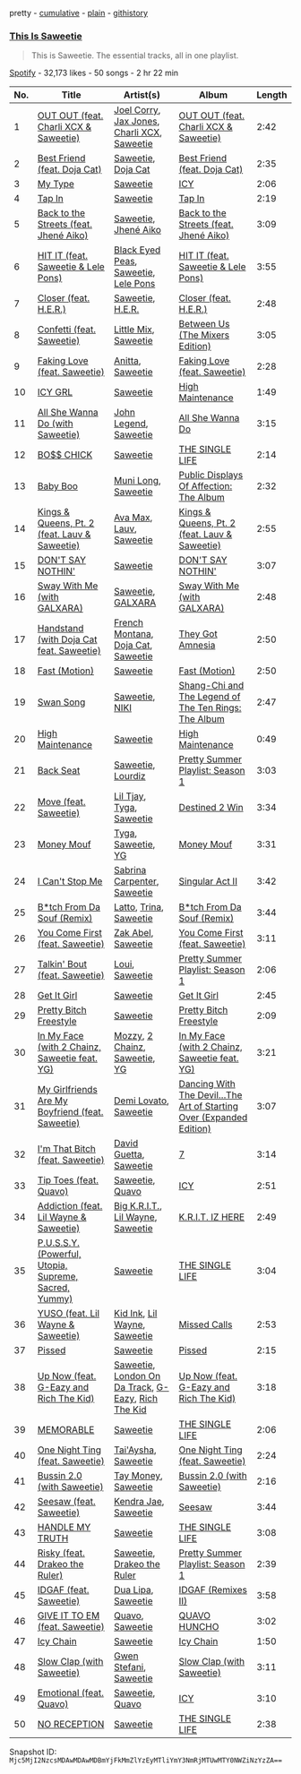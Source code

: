 pretty - [cumulative](/playlists/cumulative/37i9dQZF1DZ06evO3F1zmg.md) - [plain](/playlists/plain/37i9dQZF1DZ06evO3F1zmg) - [githistory](https://github.githistory.xyz/mackorone/spotify-playlist-archive/blob/main/playlists/plain/37i9dQZF1DZ06evO3F1zmg)

### [This Is Saweetie](https://open.spotify.com/playlist/37i9dQZF1DZ06evO3F1zmg)

> This is Saweetie\. The essential tracks, all in one playlist.

[Spotify](https://open.spotify.com/user/spotify) - 32,173 likes - 50 songs - 2 hr 22 min

| No. | Title | Artist(s) | Album | Length |
|---|---|---|---|---|
| 1 | [OUT OUT \(feat\. Charli XCX & Saweetie\)](https://open.spotify.com/track/6Dy1jexKYriXAVG6evyUTJ) | [Joel Corry](https://open.spotify.com/artist/6DgP9otnZw5z6daOntINxp), [Jax Jones](https://open.spotify.com/artist/4Q6nIcaBED8qUel8bBx6Cr), [Charli XCX](https://open.spotify.com/artist/25uiPmTg16RbhZWAqwLBy5), [Saweetie](https://open.spotify.com/artist/6cK3NBO6uP7hh0oyuVELFl) | [OUT OUT \(feat\. Charli XCX & Saweetie\)](https://open.spotify.com/album/5wJb3DBSoSMKYJA8TrNKi8) | 2:42 |
| 2 | [Best Friend \(feat\. Doja Cat\)](https://open.spotify.com/track/2etHQJxIbV0soyPhelVs9Y) | [Saweetie](https://open.spotify.com/artist/6cK3NBO6uP7hh0oyuVELFl), [Doja Cat](https://open.spotify.com/artist/5cj0lLjcoR7YOSnhnX0Po5) | [Best Friend \(feat\. Doja Cat\)](https://open.spotify.com/album/28Yv9BE6ZI6dccK0sxbEq4) | 2:35 |
| 3 | [My Type](https://open.spotify.com/track/5KBARWIxeMGkvUax9VtVC9) | [Saweetie](https://open.spotify.com/artist/6cK3NBO6uP7hh0oyuVELFl) | [ICY](https://open.spotify.com/album/7mdpibDh6Sec6o6zItcSEH) | 2:06 |
| 4 | [Tap In](https://open.spotify.com/track/4Hpib09wXgD84w4uwTPnYD) | [Saweetie](https://open.spotify.com/artist/6cK3NBO6uP7hh0oyuVELFl) | [Tap In](https://open.spotify.com/album/3XpOIE22NDEl5VSguQGv2h) | 2:19 |
| 5 | [Back to the Streets \(feat\. Jhené Aiko\)](https://open.spotify.com/track/3MEruRteiUZXkStfTlZqRn) | [Saweetie](https://open.spotify.com/artist/6cK3NBO6uP7hh0oyuVELFl), [Jhené Aiko](https://open.spotify.com/artist/5ZS223C6JyBfXasXxrRqOk) | [Back to the Streets \(feat\. Jhené Aiko\)](https://open.spotify.com/album/5Qg2XXhV3sxOgfbXtAhU3N) | 3:09 |
| 6 | [HIT IT \(feat\. Saweetie & Lele Pons\)](https://open.spotify.com/track/3F450ZpnsuW5G7YMmjMLmi) | [Black Eyed Peas](https://open.spotify.com/artist/1yxSLGMDHlW21z4YXirZDS), [Saweetie](https://open.spotify.com/artist/6cK3NBO6uP7hh0oyuVELFl), [Lele Pons](https://open.spotify.com/artist/6i3DxIlAqnDkwELLw4aVrx) | [HIT IT \(feat\. Saweetie & Lele Pons\)](https://open.spotify.com/album/1xSMnmIJ4Eeqo7zTm84OO3) | 3:55 |
| 7 | [Closer \(feat\. H.E.R.\)](https://open.spotify.com/track/1dKe9VEGUSNfzn5MDvm6SJ) | [Saweetie](https://open.spotify.com/artist/6cK3NBO6uP7hh0oyuVELFl), [H.E.R.](https://open.spotify.com/artist/3Y7RZ31TRPVadSFVy1o8os) | [Closer \(feat\. H.E.R.\)](https://open.spotify.com/album/5IZ3qMtXKXAleWBxB7vWen) | 2:48 |
| 8 | [Confetti \(feat\. Saweetie\)](https://open.spotify.com/track/4oXV7uPMrMNSZfLMYtiqIX) | [Little Mix](https://open.spotify.com/artist/3e7awlrlDSwF3iM0WBjGMp), [Saweetie](https://open.spotify.com/artist/6cK3NBO6uP7hh0oyuVELFl) | [Between Us \(The Mixers Edition\)](https://open.spotify.com/album/4pkTcvV4pTt3xDkdG4rcpz) | 3:05 |
| 9 | [Faking Love \(feat\. Saweetie\)](https://open.spotify.com/track/3V7jLMYvvg4BHi4tmDveNc) | [Anitta](https://open.spotify.com/artist/7FNnA9vBm6EKceENgCGRMb), [Saweetie](https://open.spotify.com/artist/6cK3NBO6uP7hh0oyuVELFl) | [Faking Love \(feat\. Saweetie\)](https://open.spotify.com/album/0keCRGjhQNl2Wba6nSwqgx) | 2:28 |
| 10 | [ICY GRL](https://open.spotify.com/track/1sl1cpix9GnwNwaVt04BIu) | [Saweetie](https://open.spotify.com/artist/6cK3NBO6uP7hh0oyuVELFl) | [High Maintenance](https://open.spotify.com/album/4Sz0PugCLKo0CEA7zgPplW) | 1:49 |
| 11 | [All She Wanna Do \(with Saweetie\)](https://open.spotify.com/track/0yq6siEu8dMBv2sb8yEtEJ) | [John Legend](https://open.spotify.com/artist/5y2Xq6xcjJb2jVM54GHK3t), [Saweetie](https://open.spotify.com/artist/6cK3NBO6uP7hh0oyuVELFl) | [All She Wanna Do](https://open.spotify.com/album/6TZegXA3acaeOUIh5fsV5M) | 3:15 |
| 12 | [BO$$ CHICK](https://open.spotify.com/track/0FAKS4dY2MADctcsPbmUvm) | [Saweetie](https://open.spotify.com/artist/6cK3NBO6uP7hh0oyuVELFl) | [THE SINGLE LIFE](https://open.spotify.com/album/0kyPJmOde43w1nWzd79OU8) | 2:14 |
| 13 | [Baby Boo](https://open.spotify.com/track/36UY111WEuMBKpF189a6m1) | [Muni Long](https://open.spotify.com/artist/7tjVFCxJdwT4NdrTmjyjQ6), [Saweetie](https://open.spotify.com/artist/6cK3NBO6uP7hh0oyuVELFl) | [Public Displays Of Affection: The Album](https://open.spotify.com/album/7fe4Mem3wWgY6zkTFuKUI9) | 2:32 |
| 14 | [Kings & Queens, Pt\. 2 \(feat\. Lauv & Saweetie\)](https://open.spotify.com/track/5rB5mfeFCkUI3nkHQMMZ3K) | [Ava Max](https://open.spotify.com/artist/4npEfmQ6YuiwW1GpUmaq3F), [Lauv](https://open.spotify.com/artist/5JZ7CnR6gTvEMKX4g70Amv), [Saweetie](https://open.spotify.com/artist/6cK3NBO6uP7hh0oyuVELFl) | [Kings & Queens, Pt\. 2 \(feat\. Lauv & Saweetie\)](https://open.spotify.com/album/2kzL3gkr5jufUyowwonTlf) | 2:55 |
| 15 | [DON'T SAY NOTHIN'](https://open.spotify.com/track/71OhlyZmlUaJ1yL20SR372) | [Saweetie](https://open.spotify.com/artist/6cK3NBO6uP7hh0oyuVELFl) | [DON'T SAY NOTHIN'](https://open.spotify.com/album/1lcQCI355q0dW7gCrIs5x3) | 3:07 |
| 16 | [Sway With Me \(with GALXARA\)](https://open.spotify.com/track/5gqLY5H1ZyT3BScVr0nDMs) | [Saweetie](https://open.spotify.com/artist/6cK3NBO6uP7hh0oyuVELFl), [GALXARA](https://open.spotify.com/artist/0tu3jGW89NZZ8qrpd8c7xC) | [Sway With Me \(with GALXARA\)](https://open.spotify.com/album/5uC0YWUVDKRZD9x1cRgjyu) | 2:48 |
| 17 | [Handstand \(with Doja Cat feat\. Saweetie\)](https://open.spotify.com/track/0JcgIOrlZ0CNUOPxyudnrK) | [French Montana](https://open.spotify.com/artist/6vXTefBL93Dj5IqAWq6OTv), [Doja Cat](https://open.spotify.com/artist/5cj0lLjcoR7YOSnhnX0Po5), [Saweetie](https://open.spotify.com/artist/6cK3NBO6uP7hh0oyuVELFl) | [They Got Amnesia](https://open.spotify.com/album/0dMCnf42bF5BSLhDr2EMyl) | 2:50 |
| 18 | [Fast \(Motion\)](https://open.spotify.com/track/7zEz7q43xjzbRSUar4yH3m) | [Saweetie](https://open.spotify.com/artist/6cK3NBO6uP7hh0oyuVELFl) | [Fast \(Motion\)](https://open.spotify.com/album/5vIJnjshQfOPk710tNy9HB) | 2:50 |
| 19 | [Swan Song](https://open.spotify.com/track/790TzR1UxBXVMFSGq8p7bv) | [Saweetie](https://open.spotify.com/artist/6cK3NBO6uP7hh0oyuVELFl), [NIKI](https://open.spotify.com/artist/2kxP07DLgs4xlWz8YHlvfh) | [Shang\-Chi and The Legend of The Ten Rings: The Album](https://open.spotify.com/album/2kAqjStKcwlDD59H0llhGC) | 2:47 |
| 20 | [High Maintenance](https://open.spotify.com/track/3pxHcgYG8aKkclfWXBFSWv) | [Saweetie](https://open.spotify.com/artist/6cK3NBO6uP7hh0oyuVELFl) | [High Maintenance](https://open.spotify.com/album/4Sz0PugCLKo0CEA7zgPplW) | 0:49 |
| 21 | [Back Seat](https://open.spotify.com/track/21aTMDYavtB0mi9Bkc8UrQ) | [Saweetie](https://open.spotify.com/artist/6cK3NBO6uP7hh0oyuVELFl), [Lourdiz](https://open.spotify.com/artist/54nb7VPvMgQEW6pC9Mz0an) | [Pretty Summer Playlist: Season 1](https://open.spotify.com/album/2HOYNp9NxRakR9u9na7Wth) | 3:03 |
| 22 | [Move \(feat\. Saweetie\)](https://open.spotify.com/track/0DcjZHcCkc8DlRnZI0hagv) | [Lil Tjay](https://open.spotify.com/artist/6jGMq4yGs7aQzuGsMgVgZR), [Tyga](https://open.spotify.com/artist/5LHRHt1k9lMyONurDHEdrp), [Saweetie](https://open.spotify.com/artist/6cK3NBO6uP7hh0oyuVELFl) | [Destined 2 Win](https://open.spotify.com/album/3MEKpJ7wSSp6Z661ThjrUJ) | 3:34 |
| 23 | [Money Mouf](https://open.spotify.com/track/2ab4xGVMBb14NpPrj4xDq5) | [Tyga](https://open.spotify.com/artist/5LHRHt1k9lMyONurDHEdrp), [Saweetie](https://open.spotify.com/artist/6cK3NBO6uP7hh0oyuVELFl), [YG](https://open.spotify.com/artist/0A0FS04o6zMoto8OKPsDwY) | [Money Mouf](https://open.spotify.com/album/6dn11fbycq7fhBCfS8GBRG) | 3:31 |
| 24 | [I Can't Stop Me](https://open.spotify.com/track/1AVVv4FgNLxQlV64j7dfP1) | [Sabrina Carpenter](https://open.spotify.com/artist/74KM79TiuVKeVCqs8QtB0B), [Saweetie](https://open.spotify.com/artist/6cK3NBO6uP7hh0oyuVELFl) | [Singular Act II](https://open.spotify.com/album/19KilSbbeHRFFZM7ChwTdP) | 3:42 |
| 25 | [B\*tch From Da Souf \(Remix\)](https://open.spotify.com/track/2zUbimuKNWDMCwbqNauLWV) | [Latto](https://open.spotify.com/artist/3MdXrJWsbVzdn6fe5JYkSQ), [Trina](https://open.spotify.com/artist/4PrinKSrmILmo0kERG0Ogn), [Saweetie](https://open.spotify.com/artist/6cK3NBO6uP7hh0oyuVELFl) | [B\*tch From Da Souf \(Remix\)](https://open.spotify.com/album/3o03DZkcxR0OzpsPArhDxy) | 3:44 |
| 26 | [You Come First \(feat\. Saweetie\)](https://open.spotify.com/track/5Ef2noaxqTAfa5gLVw05OJ) | [Zak Abel](https://open.spotify.com/artist/6Gk5hoM7eW8NSCYhICMDHw), [Saweetie](https://open.spotify.com/artist/6cK3NBO6uP7hh0oyuVELFl) | [You Come First \(feat\. Saweetie\)](https://open.spotify.com/album/53fnJWISeZ4hjXYXBDVqB0) | 3:11 |
| 27 | [Talkin' Bout \(feat\. Saweetie\)](https://open.spotify.com/track/66vs64VphiHrtFcLR6Qeav) | [Loui](https://open.spotify.com/artist/053fl1QPQFGqSPPxSPcacT), [Saweetie](https://open.spotify.com/artist/6cK3NBO6uP7hh0oyuVELFl) | [Pretty Summer Playlist: Season 1](https://open.spotify.com/album/2HOYNp9NxRakR9u9na7Wth) | 2:06 |
| 28 | [Get It Girl](https://open.spotify.com/track/1LRtmOcUC21HYATvNUqRwv) | [Saweetie](https://open.spotify.com/artist/6cK3NBO6uP7hh0oyuVELFl) | [Get It Girl](https://open.spotify.com/album/7HWkljuX0QCslEAI6SaZDS) | 2:45 |
| 29 | [Pretty Bitch Freestyle](https://open.spotify.com/track/7Hhtz9zeiTz03DSIcXjV4V) | [Saweetie](https://open.spotify.com/artist/6cK3NBO6uP7hh0oyuVELFl) | [Pretty Bitch Freestyle](https://open.spotify.com/album/4AFMc41peNA5Pf2JbXEpdK) | 2:09 |
| 30 | [In My Face \(with 2 Chainz, Saweetie feat\. YG\)](https://open.spotify.com/track/7IfxYyZaO3S3PJf5agEEWS) | [Mozzy](https://open.spotify.com/artist/4AA474G2hRfrHyGrfyDseO), [2 Chainz](https://open.spotify.com/artist/17lzZA2AlOHwCwFALHttmp), [Saweetie](https://open.spotify.com/artist/6cK3NBO6uP7hh0oyuVELFl), [YG](https://open.spotify.com/artist/0A0FS04o6zMoto8OKPsDwY) | [In My Face \(with 2 Chainz, Saweetie feat\. YG\)](https://open.spotify.com/album/2uMMOoH30YHKnbg5nVXtMM) | 3:21 |
| 31 | [My Girlfriends Are My Boyfriend \(feat\. Saweetie\)](https://open.spotify.com/track/2Z2u68PwXoDvaLLrv7EkFQ) | [Demi Lovato](https://open.spotify.com/artist/6S2OmqARrzebs0tKUEyXyp), [Saweetie](https://open.spotify.com/artist/6cK3NBO6uP7hh0oyuVELFl) | [Dancing With The Devil…The Art of Starting Over \(Expanded Edition\)](https://open.spotify.com/album/3XsdVkuj3zMVHPRvodOgeE) | 3:07 |
| 32 | [I'm That Bitch \(feat\. Saweetie\)](https://open.spotify.com/track/7jJVq2u7EP9XoAxMIc5Dro) | [David Guetta](https://open.spotify.com/artist/1Cs0zKBU1kc0i8ypK3B9ai), [Saweetie](https://open.spotify.com/artist/6cK3NBO6uP7hh0oyuVELFl) | [7](https://open.spotify.com/album/5rbJtzuXtpIP0Ykk7ewIit) | 3:14 |
| 33 | [Tip Toes \(feat\. Quavo\)](https://open.spotify.com/track/6001xXfECxjyKrrbbRF0Vl) | [Saweetie](https://open.spotify.com/artist/6cK3NBO6uP7hh0oyuVELFl), [Quavo](https://open.spotify.com/artist/0VRj0yCOv2FXJNP47XQnx5) | [ICY](https://open.spotify.com/album/7mdpibDh6Sec6o6zItcSEH) | 2:51 |
| 34 | [Addiction \(feat\. Lil Wayne & Saweetie\)](https://open.spotify.com/track/6iIQFnknhqitV3qJXICseF) | [Big K.R.I.T.](https://open.spotify.com/artist/0CKa42Jqrc9fSFbDjePaXP), [Lil Wayne](https://open.spotify.com/artist/55Aa2cqylxrFIXC767Z865), [Saweetie](https://open.spotify.com/artist/6cK3NBO6uP7hh0oyuVELFl) | [K.R.I.T\. IZ HERE](https://open.spotify.com/album/1KvZT4NZm69EkOym8rLqW1) | 2:49 |
| 35 | [P.U.S.S.Y\. \(Powerful, Utopia, Supreme, Sacred, Yummy\)](https://open.spotify.com/track/5gG8sYCZ22yJI8jBt0623H) | [Saweetie](https://open.spotify.com/artist/6cK3NBO6uP7hh0oyuVELFl) | [THE SINGLE LIFE](https://open.spotify.com/album/0kyPJmOde43w1nWzd79OU8) | 3:04 |
| 36 | [YUSO \(feat\. Lil Wayne & Saweetie\)](https://open.spotify.com/track/38Vjqr7xTeIzDpclKOkzli) | [Kid Ink](https://open.spotify.com/artist/6KZDXtSj0SzGOV705nNeh3), [Lil Wayne](https://open.spotify.com/artist/55Aa2cqylxrFIXC767Z865), [Saweetie](https://open.spotify.com/artist/6cK3NBO6uP7hh0oyuVELFl) | [Missed Calls](https://open.spotify.com/album/3xqJtp0XRdgFuvipOOCKX9) | 2:53 |
| 37 | [Pissed](https://open.spotify.com/track/61big1BzOklF2jK5t4FzZ6) | [Saweetie](https://open.spotify.com/artist/6cK3NBO6uP7hh0oyuVELFl) | [Pissed](https://open.spotify.com/album/0oiYI6kp2vKJgtCTjKIWV9) | 2:15 |
| 38 | [Up Now \(feat\. G\-Eazy and Rich The Kid\)](https://open.spotify.com/track/01TreyTchXP0J1Mn6wcVHt) | [Saweetie](https://open.spotify.com/artist/6cK3NBO6uP7hh0oyuVELFl), [London On Da Track](https://open.spotify.com/artist/5Nf5yishRW9Ye174sJISkg), [G\-Eazy](https://open.spotify.com/artist/02kJSzxNuaWGqwubyUba0Z), [Rich The Kid](https://open.spotify.com/artist/1pPmIToKXyGdsCF6LmqLmI) | [Up Now \(feat\. G\-Eazy and Rich The Kid\)](https://open.spotify.com/album/3joOEhJbsckuCFIF5G8veI) | 3:18 |
| 39 | [MEMORABLE](https://open.spotify.com/track/2QX6OIugx0kV8YRcVUoycZ) | [Saweetie](https://open.spotify.com/artist/6cK3NBO6uP7hh0oyuVELFl) | [THE SINGLE LIFE](https://open.spotify.com/album/0kyPJmOde43w1nWzd79OU8) | 2:06 |
| 40 | [One Night Ting \(feat\. Saweetie\)](https://open.spotify.com/track/0v3WvQ010FCs5IT1VvvHCr) | [Tai'Aysha](https://open.spotify.com/artist/2RY3ihP6cPwsuGv97SGWg2), [Saweetie](https://open.spotify.com/artist/6cK3NBO6uP7hh0oyuVELFl) | [One Night Ting \(feat\. Saweetie\)](https://open.spotify.com/album/5dzapwbVC7KYnvUB5zZlTB) | 2:24 |
| 41 | [Bussin 2.0 \(with Saweetie\)](https://open.spotify.com/track/6xkbKc532RwCOQzcYlu7y4) | [Tay Money](https://open.spotify.com/artist/6R6EfP43F8ZuMcilsE4zs7), [Saweetie](https://open.spotify.com/artist/6cK3NBO6uP7hh0oyuVELFl) | [Bussin 2.0 \(with Saweetie\)](https://open.spotify.com/album/5IugVRf3MX2fKszvy4Eyt5) | 2:16 |
| 42 | [Seesaw \(feat\. Saweetie\)](https://open.spotify.com/track/1rlASnWYQsgGz9g2YVCl6I) | [Kendra Jae](https://open.spotify.com/artist/1KcnqRVBBJ2FUZMQUn3k5P), [Saweetie](https://open.spotify.com/artist/6cK3NBO6uP7hh0oyuVELFl) | [Seesaw](https://open.spotify.com/album/0fR9mr0fEAvAlLl0Ks5E0B) | 3:44 |
| 43 | [HANDLE MY TRUTH](https://open.spotify.com/track/3zgBnJtjDRgGmkHjgUslEu) | [Saweetie](https://open.spotify.com/artist/6cK3NBO6uP7hh0oyuVELFl) | [THE SINGLE LIFE](https://open.spotify.com/album/0kyPJmOde43w1nWzd79OU8) | 3:08 |
| 44 | [Risky \(feat\. Drakeo the Ruler\)](https://open.spotify.com/track/4Y0E52nss2ZybjhMpMHTT5) | [Saweetie](https://open.spotify.com/artist/6cK3NBO6uP7hh0oyuVELFl), [Drakeo the Ruler](https://open.spotify.com/artist/0p4ViyfJUTW0IT4SCBLexf) | [Pretty Summer Playlist: Season 1](https://open.spotify.com/album/2HOYNp9NxRakR9u9na7Wth) | 2:39 |
| 45 | [IDGAF \(feat\. Saweetie\)](https://open.spotify.com/track/2ry53n0NXbB4ZUJM1SP8Vc) | [Dua Lipa](https://open.spotify.com/artist/6M2wZ9GZgrQXHCFfjv46we), [Saweetie](https://open.spotify.com/artist/6cK3NBO6uP7hh0oyuVELFl) | [IDGAF \(Remixes II\)](https://open.spotify.com/album/4M7slCAvVUFZLYICsgY3xq) | 3:58 |
| 46 | [GIVE IT TO EM \(feat\. Saweetie\)](https://open.spotify.com/track/1kvt3N2KmoSAunaEJNrgNM) | [Quavo](https://open.spotify.com/artist/0VRj0yCOv2FXJNP47XQnx5), [Saweetie](https://open.spotify.com/artist/6cK3NBO6uP7hh0oyuVELFl) | [QUAVO HUNCHO](https://open.spotify.com/album/2DjfazR5N3TgXBQ7oVALA1) | 3:02 |
| 47 | [Icy Chain](https://open.spotify.com/track/5MkPZ9VprDSFTljruLxDEd) | [Saweetie](https://open.spotify.com/artist/6cK3NBO6uP7hh0oyuVELFl) | [Icy Chain](https://open.spotify.com/album/3w9vMC3vFzCWBq1pQFHAQ5) | 1:50 |
| 48 | [Slow Clap \(with Saweetie\)](https://open.spotify.com/track/0xLf1SbCnuFfBRbDNauT5b) | [Gwen Stefani](https://open.spotify.com/artist/4yiQZ8tQPux8cPriYMWUFP), [Saweetie](https://open.spotify.com/artist/6cK3NBO6uP7hh0oyuVELFl) | [Slow Clap \(with Saweetie\)](https://open.spotify.com/album/32I12RuItIkrLV7a3qGIPh) | 3:11 |
| 49 | [Emotional \(feat\. Quavo\)](https://open.spotify.com/track/4rrFGOdnreypzg6ux5mdPh) | [Saweetie](https://open.spotify.com/artist/6cK3NBO6uP7hh0oyuVELFl), [Quavo](https://open.spotify.com/artist/0VRj0yCOv2FXJNP47XQnx5) | [ICY](https://open.spotify.com/album/7mdpibDh6Sec6o6zItcSEH) | 3:10 |
| 50 | [NO RECEPTION](https://open.spotify.com/track/1sfAZTmq1Uj21YJNv64SEb) | [Saweetie](https://open.spotify.com/artist/6cK3NBO6uP7hh0oyuVELFl) | [THE SINGLE LIFE](https://open.spotify.com/album/0kyPJmOde43w1nWzd79OU8) | 2:38 |

Snapshot ID: `Mjc5MjI2NzcsMDAwMDAwMDBmYjFkMmZlYzEyMTliYmY3NmRjMTUwMTY0NWZiNzYzZA==`
